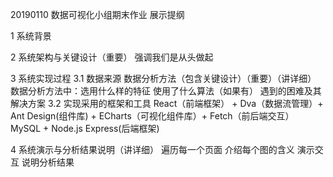 20190110 数据可视化小组期末作业 展示提纲

1 系统背景

2 系统架构与关键设计（重要）
    强调我们是从头做起

3 系统实现过程
3.1 数据来源 数据分析方法（包含关键设计）（重要）（讲详细）
    数据分析方法中：选用什么样的特征 使用了什么算法（如果有）
    遇到的困难及其解决方案
3.2 实现采用的框架和工具
    React（前端框架） + Dva（数据流管理）+ Ant Design(组件库) + ECharts（可视化组件库）+ Fetch（前后端交互）
    MySQL + Node.js Express(后端框架)
    
4 系统演示与分析结果说明（讲详细）
    遍历每一个页面 介绍每个图的含义 演示交互 说明分析结果
